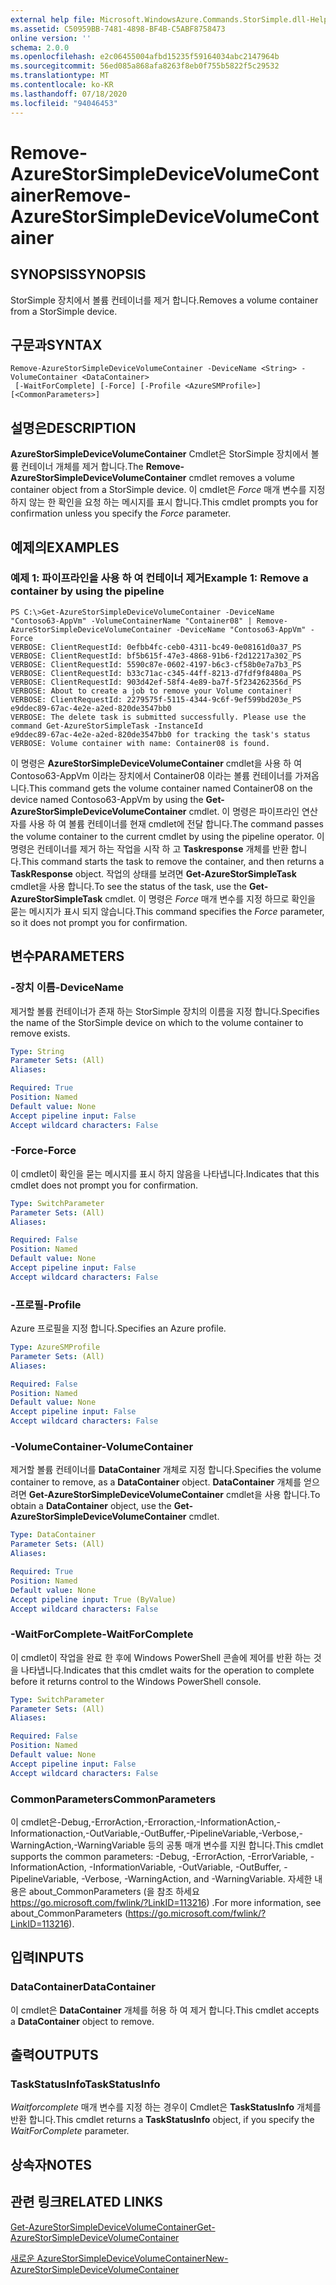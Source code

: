 ```yaml
---
external help file: Microsoft.WindowsAzure.Commands.StorSimple.dll-Help.xml
ms.assetid: C50959BB-7481-4898-BF4B-C5ABF8758473
online version: ''
schema: 2.0.0
ms.openlocfilehash: e2c06455004afbd15235f59164034abc2147964b
ms.sourcegitcommit: 56ed085a868afa8263f8eb0f755b5822f5c29532
ms.translationtype: MT
ms.contentlocale: ko-KR
ms.lasthandoff: 07/18/2020
ms.locfileid: "94046453"
---
```

# <span data-ttu-id="67240-101">Remove-AzureStorSimpleDeviceVolumeContainer</span><span class="sxs-lookup"><span data-stu-id="67240-101">Remove-AzureStorSimpleDeviceVolumeContainer</span></span>

## <span data-ttu-id="67240-102">SYNOPSIS</span><span class="sxs-lookup"><span data-stu-id="67240-102">SYNOPSIS</span></span>
<span data-ttu-id="67240-103">StorSimple 장치에서 볼륨 컨테이너를 제거 합니다.</span><span class="sxs-lookup"><span data-stu-id="67240-103">Removes a volume container from a StorSimple device.</span></span>

## <span data-ttu-id="67240-104">구문과</span><span class="sxs-lookup"><span data-stu-id="67240-104">SYNTAX</span></span>

```
Remove-AzureStorSimpleDeviceVolumeContainer -DeviceName <String> -VolumeContainer <DataContainer>
 [-WaitForComplete] [-Force] [-Profile <AzureSMProfile>] [<CommonParameters>]
```

## <span data-ttu-id="67240-105">설명은</span><span class="sxs-lookup"><span data-stu-id="67240-105">DESCRIPTION</span></span>
<span data-ttu-id="67240-106">**AzureStorSimpleDeviceVolumeContainer** Cmdlet은 StorSimple 장치에서 볼륨 컨테이너 개체를 제거 합니다.</span><span class="sxs-lookup"><span data-stu-id="67240-106">The **Remove-AzureStorSimpleDeviceVolumeContainer** cmdlet removes a volume container object from a StorSimple device.</span></span>
<span data-ttu-id="67240-107">이 cmdlet은 *Force* 매개 변수를 지정 하지 않는 한 확인을 요청 하는 메시지를 표시 합니다.</span><span class="sxs-lookup"><span data-stu-id="67240-107">This cmdlet prompts you for confirmation unless you specify the *Force* parameter.</span></span>

## <span data-ttu-id="67240-108">예제의</span><span class="sxs-lookup"><span data-stu-id="67240-108">EXAMPLES</span></span>

### <span data-ttu-id="67240-109">예제 1: 파이프라인을 사용 하 여 컨테이너 제거</span><span class="sxs-lookup"><span data-stu-id="67240-109">Example 1: Remove a container by using the pipeline</span></span>
```
PS C:\>Get-AzureStorSimpleDeviceVolumeContainer -DeviceName "Contoso63-AppVm" -VolumeContainerName "Container08" | Remove-AzureStorSimpleDeviceVolumeContainer -DeviceName "Contoso63-AppVm" -Force
VERBOSE: ClientRequestId: 0efbb4fc-ceb0-4311-bc49-0e08161d0a37_PS
VERBOSE: ClientRequestId: bf5b615f-47e3-4868-91b6-f2d12217a302_PS
VERBOSE: ClientRequestId: 5590c87e-0602-4197-b6c3-cf58b0e7a7b3_PS
VERBOSE: ClientRequestId: b33c71ac-c345-44ff-8213-d7fdf9f8480a_PS
VERBOSE: ClientRequestId: 903d42ef-58f4-4e89-ba7f-5f234262356d_PS
VERBOSE: About to create a job to remove your Volume container! 
VERBOSE: ClientRequestId: 2279575f-5115-4344-9c6f-9ef599bd203e_PS
e9ddec89-67ac-4e2e-a2ed-820de3547bb0
VERBOSE: The delete task is submitted successfully. Please use the command Get-AzureStorSimpleTask -InstanceId
e9ddec89-67ac-4e2e-a2ed-820de3547bb0 for tracking the task's status
VERBOSE: Volume container with name: Container08 is found.
```

<span data-ttu-id="67240-110">이 명령은 **AzureStorSimpleDeviceVolumeContainer** cmdlet을 사용 하 여 Contoso63-AppVm 이라는 장치에서 Container08 이라는 볼륨 컨테이너를 가져옵니다.</span><span class="sxs-lookup"><span data-stu-id="67240-110">This command gets the volume container named Container08 on the device named Contoso63-AppVm by using the **Get-AzureStorSimpleDeviceVolumeContainer** cmdlet.</span></span>
<span data-ttu-id="67240-111">이 명령은 파이프라인 연산자를 사용 하 여 볼륨 컨테이너를 현재 cmdlet에 전달 합니다.</span><span class="sxs-lookup"><span data-stu-id="67240-111">The command passes the volume container to the current cmdlet by using the pipeline operator.</span></span>
<span data-ttu-id="67240-112">이 명령은 컨테이너를 제거 하는 작업을 시작 하 고 **Taskresponse** 개체를 반환 합니다.</span><span class="sxs-lookup"><span data-stu-id="67240-112">This command starts the task to remove the container, and then returns a **TaskResponse** object.</span></span>
<span data-ttu-id="67240-113">작업의 상태를 보려면 **Get-AzureStorSimpleTask** cmdlet을 사용 합니다.</span><span class="sxs-lookup"><span data-stu-id="67240-113">To see the status of the task, use the **Get-AzureStorSimpleTask** cmdlet.</span></span>
<span data-ttu-id="67240-114">이 명령은 *Force* 매개 변수를 지정 하므로 확인을 묻는 메시지가 표시 되지 않습니다.</span><span class="sxs-lookup"><span data-stu-id="67240-114">This command specifies the *Force* parameter, so it does not prompt you for confirmation.</span></span>

## <span data-ttu-id="67240-115">변수</span><span class="sxs-lookup"><span data-stu-id="67240-115">PARAMETERS</span></span>

### <span data-ttu-id="67240-116">-장치 이름</span><span class="sxs-lookup"><span data-stu-id="67240-116">-DeviceName</span></span>
<span data-ttu-id="67240-117">제거할 볼륨 컨테이너가 존재 하는 StorSimple 장치의 이름을 지정 합니다.</span><span class="sxs-lookup"><span data-stu-id="67240-117">Specifies the name of the StorSimple device on which to the volume container to remove exists.</span></span>

```yaml
Type: String
Parameter Sets: (All)
Aliases: 

Required: True
Position: Named
Default value: None
Accept pipeline input: False
Accept wildcard characters: False
```

### <span data-ttu-id="67240-118">-Force</span><span class="sxs-lookup"><span data-stu-id="67240-118">-Force</span></span>
<span data-ttu-id="67240-119">이 cmdlet이 확인을 묻는 메시지를 표시 하지 않음을 나타냅니다.</span><span class="sxs-lookup"><span data-stu-id="67240-119">Indicates that this cmdlet does not prompt you for confirmation.</span></span>

```yaml
Type: SwitchParameter
Parameter Sets: (All)
Aliases: 

Required: False
Position: Named
Default value: None
Accept pipeline input: False
Accept wildcard characters: False
```

### <span data-ttu-id="67240-120">-프로필</span><span class="sxs-lookup"><span data-stu-id="67240-120">-Profile</span></span>
<span data-ttu-id="67240-121">Azure 프로필을 지정 합니다.</span><span class="sxs-lookup"><span data-stu-id="67240-121">Specifies an Azure profile.</span></span>

```yaml
Type: AzureSMProfile
Parameter Sets: (All)
Aliases: 

Required: False
Position: Named
Default value: None
Accept pipeline input: False
Accept wildcard characters: False
```

### <span data-ttu-id="67240-122">-VolumeContainer</span><span class="sxs-lookup"><span data-stu-id="67240-122">-VolumeContainer</span></span>
<span data-ttu-id="67240-123">제거할 볼륨 컨테이너를 **DataContainer** 개체로 지정 합니다.</span><span class="sxs-lookup"><span data-stu-id="67240-123">Specifies the volume container to remove, as a **DataContainer** object.</span></span>
<span data-ttu-id="67240-124">**DataContainer** 개체를 얻으려면 **Get-AzureStorSimpleDeviceVolumeContainer** cmdlet을 사용 합니다.</span><span class="sxs-lookup"><span data-stu-id="67240-124">To obtain a **DataContainer** object, use the **Get-AzureStorSimpleDeviceVolumeContainer** cmdlet.</span></span>

```yaml
Type: DataContainer
Parameter Sets: (All)
Aliases: 

Required: True
Position: Named
Default value: None
Accept pipeline input: True (ByValue)
Accept wildcard characters: False
```

### <span data-ttu-id="67240-125">-WaitForComplete</span><span class="sxs-lookup"><span data-stu-id="67240-125">-WaitForComplete</span></span>
<span data-ttu-id="67240-126">이 cmdlet이 작업을 완료 한 후에 Windows PowerShell 콘솔에 제어를 반환 하는 것을 나타냅니다.</span><span class="sxs-lookup"><span data-stu-id="67240-126">Indicates that this cmdlet waits for the operation to complete before it returns control to the Windows PowerShell console.</span></span>

```yaml
Type: SwitchParameter
Parameter Sets: (All)
Aliases: 

Required: False
Position: Named
Default value: None
Accept pipeline input: False
Accept wildcard characters: False
```

### <span data-ttu-id="67240-127">CommonParameters</span><span class="sxs-lookup"><span data-stu-id="67240-127">CommonParameters</span></span>
<span data-ttu-id="67240-128">이 cmdlet은-Debug,-ErrorAction,-Erroraction,-InformationAction,-Informationaction,-OutVariable,-OutBuffer,-PipelineVariable,-Verbose,-WarningAction,-WarningVariable 등의 공통 매개 변수를 지원 합니다.</span><span class="sxs-lookup"><span data-stu-id="67240-128">This cmdlet supports the common parameters: -Debug, -ErrorAction, -ErrorVariable, -InformationAction, -InformationVariable, -OutVariable, -OutBuffer, -PipelineVariable, -Verbose, -WarningAction, and -WarningVariable.</span></span> <span data-ttu-id="67240-129">자세한 내용은 about_CommonParameters (을 참조 하세요 https://go.microsoft.com/fwlink/?LinkID=113216) .</span><span class="sxs-lookup"><span data-stu-id="67240-129">For more information, see about_CommonParameters (https://go.microsoft.com/fwlink/?LinkID=113216).</span></span>

## <span data-ttu-id="67240-130">입력</span><span class="sxs-lookup"><span data-stu-id="67240-130">INPUTS</span></span>

### <span data-ttu-id="67240-131">DataContainer</span><span class="sxs-lookup"><span data-stu-id="67240-131">DataContainer</span></span>
<span data-ttu-id="67240-132">이 cmdlet은 **DataContainer** 개체를 허용 하 여 제거 합니다.</span><span class="sxs-lookup"><span data-stu-id="67240-132">This cmdlet accepts a **DataContainer** object to remove.</span></span>

## <span data-ttu-id="67240-133">출력</span><span class="sxs-lookup"><span data-stu-id="67240-133">OUTPUTS</span></span>

### <span data-ttu-id="67240-134">TaskStatusInfo</span><span class="sxs-lookup"><span data-stu-id="67240-134">TaskStatusInfo</span></span>
<span data-ttu-id="67240-135">*Waitforcomplete* 매개 변수를 지정 하는 경우이 Cmdlet은 **TaskStatusInfo** 개체를 반환 합니다.</span><span class="sxs-lookup"><span data-stu-id="67240-135">This cmdlet returns a **TaskStatusInfo** object, if you specify the *WaitForComplete* parameter.</span></span>

## <span data-ttu-id="67240-136">상속자</span><span class="sxs-lookup"><span data-stu-id="67240-136">NOTES</span></span>

## <span data-ttu-id="67240-137">관련 링크</span><span class="sxs-lookup"><span data-stu-id="67240-137">RELATED LINKS</span></span>

[<span data-ttu-id="67240-138">Get-AzureStorSimpleDeviceVolumeContainer</span><span class="sxs-lookup"><span data-stu-id="67240-138">Get-AzureStorSimpleDeviceVolumeContainer</span></span>](./Get-AzureStorSimpleDeviceVolumeContainer.md)

[<span data-ttu-id="67240-139">새로운 AzureStorSimpleDeviceVolumeContainer</span><span class="sxs-lookup"><span data-stu-id="67240-139">New-AzureStorSimpleDeviceVolumeContainer</span></span>](./New-AzureStorSimpleDeviceVolumeContainer.md)



